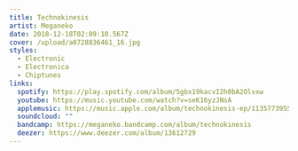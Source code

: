 ```yaml
---
title: Technokinesis
artist: Meganeko
date: 2018-12-18T02:09:10.567Z
cover: /upload/a0728836461_16.jpg
styles:
  - Electronic
  - Electronica
  - Chiptunes
links:
  spotify: https://play.spotify.com/album/5gbx19kacvI2h0bA2Olvxw
  youtube: https://music.youtube.com/watch?v=seK16yzJNsA
  applemusic: https://music.apple.com/album/technokinesis-ep/1135773955
  soundcloud: ""
  bandcamp: https://meganeko.bandcamp.com/album/technokinesis
  deezer: https://www.deezer.com/album/13612729
---
```

